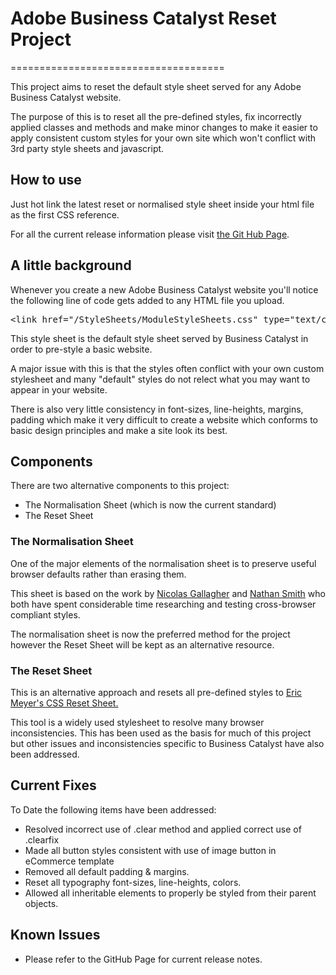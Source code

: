 <h1>Adobe Business Catalyst Reset Project</h1>
=====================================

<p>This project aims to reset the default style sheet served for any Adobe Business Catalyst website.</p>
<p>The purpose of this is to reset all the pre-defined styles, fix incorrectly applied classes and methods and make minor changes to make it easier to apply consistent custom styles for your own site which won't conflict with 3rd party style sheets and javascript.</p>
<h2>How to use</h2>
<p>Just hot link the latest reset or normalised style sheet inside your html file as the first CSS reference.</p>
<p>For all the current release information please visit <a href="http://itbusiness.github.com/Adobe-Business-Catalyst-Reset-Project/" target="_blank">the Git Hub Page</a>.</p>
<!--
&lt;link href="/StyleSheets/ModuleStyleSheets.css" type="text/css" rel="StyleSheet" /&gt;
-->
<h2>A little background</h2>
<p>Whenever you create a new Adobe Business Catalyst website you'll notice the following line of code gets added to any HTML file you upload.
<pre>
&lt;link href="/StyleSheets/ModuleStyleSheets.css" type="text/css" rel="StyleSheet" /&gt;
</pre>
<p>This style sheet is the default style sheet served by Business Catalyst in order to pre-style a basic website.</p>
<p>A major issue with this is that the styles often conflict with your own custom stylesheet and many "default" styles do not relect what you may want to appear in your website.</p>
<p>There is also very little consistency in font-sizes, line-heights, margins, padding which make it very difficult to create a website which conforms to basic design principles and make a site look its best.</p>
<h2>Components</h2>
<p>There are two alternative components to this project:</p>
<ul>
<li>The Normalisation Sheet (which is now the current standard)</li>
<li>The Reset Sheet</li>
</ul>
<h3>The Normalisation Sheet</h3>
<p>One of the major elements of the normalisation sheet is to preserve useful browser defaults rather than erasing them.</p>
<p>This sheet is based on the work by <a href="http://nicolasgallagher.com/about-normalize-css/" rel="nofollow" target="_blank">Nicolas Gallagher</a> and <a href="http://sonspring.com/journal/formalize-css" target="_blank" rel="nofollow">Nathan Smith</a> who both have spent considerable time researching and testing cross-browser compliant styles.</p>
<p>The normalisation sheet is now the preferred method for the project however the Reset Sheet will be kept as an alternative resource.</p>
<h3>The Reset Sheet</h3>
<p>This is an alternative approach and resets all pre-defined styles to <a href="http://meyerweb.com/eric/tools/css/reset/" target="_blank">Eric Meyer's CSS Reset Sheet.</a></p>
<p>This tool is a widely used stylesheet to resolve many browser inconsistencies. This has been used as the basis for much of this project but other issues and inconsistencies specific to Business Catalyst have also been addressed.</p>
<h2>Current Fixes</h2>
<p>To Date the following items have been addressed:</p>
<ul>
<li>Resolved incorrect use of .clear method and applied correct use of .clearfix</li>
<li>Made all button styles consistent with use of image button in eCommerce template</li>
<li>Removed all default padding & margins.</li>
<li>Reset all typography font-sizes, line-heights, colors.</li>
<li>Allowed all inheritable elements to properly be styled from their parent objects.</li>
</ul>
<h2>Known Issues</h2>
<ul>
<li>Please refer to the GitHub Page for current release notes.</li>
</ul>
